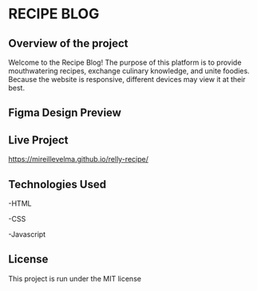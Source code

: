 # RECIPE BLOG

##  Overview of the project
Welcome to the  Recipe Blog! The purpose of this platform is to provide mouthwatering recipes, exchange culinary knowledge, and unite foodies. Because the website is responsive, different devices may view it at their best.

##  Figma Design Preview
<a href=""></a>

## Live Project
<a href="">https://mireillevelma.github.io/relly-recipe/</a>

##  Technologies Used
-HTML

-CSS

-Javascript


##   License
This project is run under the MIT license
